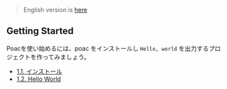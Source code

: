 > English version is [here](https://doc.poac.pm/en/getting-started/)

## Getting Started

Poacを使い始めるには、poac をインストールし `Hello, world` を出力するプロジェクトを作ってみましょう。
* [1.1. インストール](installation.md)
* [1.2. Hello World](hello-world.md)
